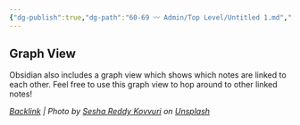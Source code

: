 ```yaml
---
{"dg-publish":true,"dg-path":"60-69 〰️ Admin/Top Level/Untitled 1.md","dg-permalink":"navigation","permalink":"/navigation/","title":"Navigation test","contentClasses":"","noteIcon":"","created":"2023-08-29T20:26:26","updated":"2023-09-04T20:21:33.269-04:00"}
---
```




## Graph View

Obsidian also includes a graph view which shows which notes are linked to each other. Feel free to use this graph view to hop around to other linked notes!






*[Backlink](https://unsplash.com/photos/Go5qDQJQSU4) | Photo by [Sesha Reddy Kovvuri](https://unsplash.com/@seshareddy?utm_source=Obsidian%20Image%20Inserter%20Plugin&utm_medium=referral) on [Unsplash](https://unsplash.com/?utm_source=Obsidian%20Image%20Inserter%20Plugin&utm_medium=referral)*
